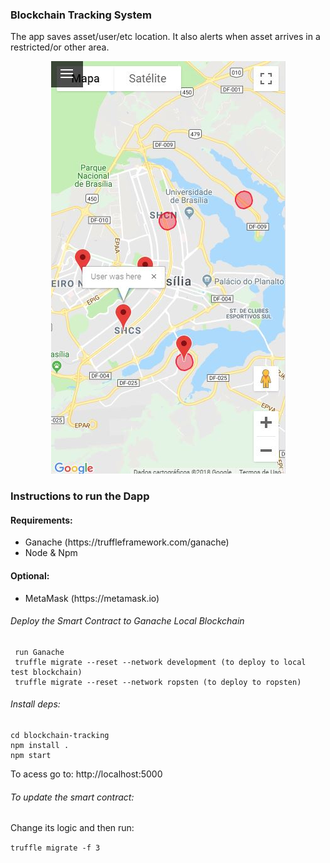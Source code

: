 ### Blockchain Tracking System

<p>The app saves asset/user/etc location. It also alerts when asset arrives in a restricted/or other area. </p>

<div style="text-align: center;"><img src="https://github.com/vieiralc/blockchain-tracking/blob/master/img/capture.JPG" alt="capture"/></div>

### Instructions to run the Dapp

#### Requirements:

<ul>
  <li> Ganache (https://truffleframework.com/ganache) </li>
  <li> Node & Npm </li>
</ul>

#### Optional:
<ul>
  <li> MetaMask (https://metamask.io) </li>
</ul>

###### Deploy the Smart Contract to Ganache Local Blockchain

```
 run Ganache
 truffle migrate --reset --network development (to deploy to local test blockchain)
 truffle migrate --reset --network ropsten (to deploy to ropsten)
```

###### Install deps:

```
cd blockchain-tracking
npm install .
npm start
```

To acess go to: http://localhost:5000

###### To update the smart contract:
<p>Change its logic and then run:</p>
 
 `truffle migrate -f 3`

